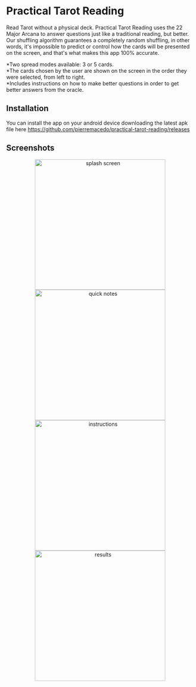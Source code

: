 # Practical Tarot Reading

Read Tarot without a physical deck. Practical Tarot Reading uses the 22 Major Arcana to answer questions just like a traditional reading, but better. Our shuffling algorithm guarantees a completely random shuffling, in other words, it's impossible to predict or control how the cards will be presented on the screen, and that's what makes this app 100% accurate.

*Two spread modes available: 3 or 5 cards.  
*The cards chosen by the user are shown on the screen in the order they were selected, from left to right.  
*Includes instructions on how to make better questions in order to get better answers from the oracle. 

## Installation

You can install the app on your android device downloading the latest apk file here https://github.com/pierremacedo/practical-tarot-reading/releases

## Screenshots
<p align="center">
<img src="https://raw.githubusercontent.com/pierremacedo/practical-tarot-reading/master/screenshots/splashscreen.png" height="350" title="splash screen">
<img src="https://raw.githubusercontent.com/pierremacedo/practical-tarot-reading/master/screenshots/quicknotes.png" height="350" title="quick notes">
<img src="https://raw.githubusercontent.com/pierremacedo/practical-tarot-reading/master/screenshots/instructions.png" height="350" title="instructions">  
<img src="https://raw.githubusercontent.com/pierremacedo/practical-tarot-reading/master/screenshots/results.png" height="350" title="results">  
</p>

